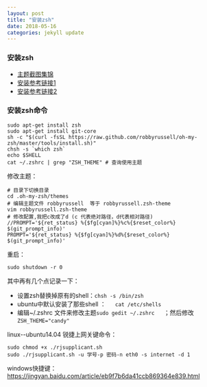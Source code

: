 ```yaml
---
layout: post
title: "安装zsh"
date: 2018-05-16
categories: jekyll update
---
```

### 安装zsh

+ [主题截图集锦](https://github.com/robbyrussell/oh-my-zsh/wiki/themes)
+ [安装参考链接1](https://blog.csdn.net/tianjiewang/article/details/78961327)
+ [安装参考链接2](https://blog.csdn.net/eclipse_c/article/details/38801549)

### 安装zsh命令

```
sudo apt-get install zsh
sudo apt-get install git-core
sh -c "$(curl -fsSL https://raw.github.com/robbyrussell/oh-my-zsh/master/tools/install.sh)"
chsh -s `which zsh`
echo $SHELL
cat ~/.zshrc | grep "ZSH_THEME" # 查询使用主题

```
修改主题：
```
# 目录下切换目录
cd .oh-my-zsh/themes
# 编辑主题文件 robbyrussell  等于 robbyrussell.zsh-theme
vim robbyrussell.zsh-theme
# 修改配置,我把c改成了d (c 代表绝对路径，d代表相对路径)
//PROMPT='${ret_status} %{$fg[cyan]%}%c%{$reset_color%} $(git_prompt_info)'
PROMPT='${ret_status} %{$fg[cyan]%}%d%{$reset_color%} $(git_prompt_info)'
```
重启：
```
sudo shutdown -r 0
```

其中再有几个点记录一下：
+ 设置zsh替换掉原有的shell：`chsh -s /bin/zsh `
+ ubuntu中默认安装了那些shell ：`    cat /etc/shells  `
+ 编辑~/.zshrc  文件来修改主题`sudo gedit ~/.zshrc   `；然后修改 `ZSH_THEME="candy"`

linux--ubuntu14.04 锐捷上网关键命令：
```
sudo chmod +x ./rjsupplicant.sh
sudo ./rjsupplicant.sh -u 学号-p 密码-n eth0 -s internet -d 1
```

windows快捷键：https://jingyan.baidu.com/article/eb9f7b6da41ccb869364e839.html